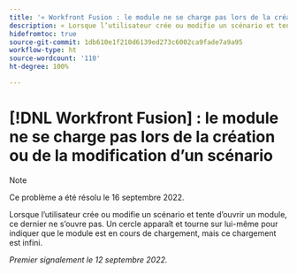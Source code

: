 ```yaml
---
title: '« Workfront Fusion : le module ne se charge pas lors de la création ou de la modification d’un scénario »'
description: « Lorsque l’utilisateur crée ou modifie un scénario et tente d’ouvrir un module, ce dernier ne s’ouvre pas. Un cercle apparaît et tourne sur lui-même pour indiquer que le module est en cours de chargement, mais ce chargement est infini. »
hidefromtoc: true
source-git-commit: 1db610e1f210d6139ed273c6002ca9fade7a9a95
workflow-type: ht
source-wordcount: '110'
ht-degree: 100%

---
```



# [!DNL Workfront Fusion] : le module ne se charge pas lors de la création ou de la modification d’un scénario

>[!NOTE]
>
>Ce problème a été résolu le 16 septembre 2022.

Lorsque l’utilisateur crée ou modifie un scénario et tente d’ouvrir un module, ce dernier ne s’ouvre pas. Un cercle apparaît et tourne sur lui-même pour indiquer que le module est en cours de chargement, mais ce chargement est infini.

_Premier signalement le 12 septembre 2022._

